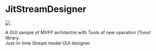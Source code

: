 # JitStreamDesigner
![](http://aqtono.com/tomarika/jsd/images/icon96.png)

A GUI sample of MVFP architectre with Tools of new operation (Tono) library.  
Just-in-time Stream model GUI designer.

